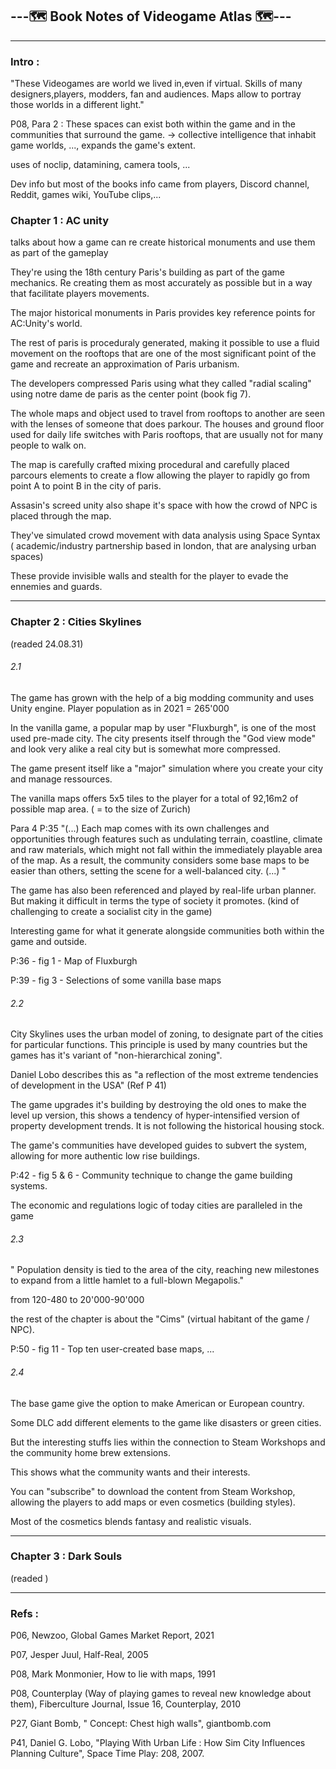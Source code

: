 ## ---🗺️ Book Notes of Videogame Atlas 🗺️---
---

### Intro :

"These Videogames are world we lived in,even if virtual.
Skills of many designers,players, modders, fan and audiences.
Maps allow to portray those worlds in a different light."

P08, Para 2 : These spaces can exist both within the game and in the communities that surround the game. 
-> collective intelligence that inhabit game worlds, ..., expands the game's extent.

uses of noclip, datamining, camera tools, ... 

Dev info but most of the books info came from players, Discord channel, Reddit, games wiki, YouTube clips,...


### Chapter 1 : AC unity

talks about how a game can re create historical monuments and use them as part of the gameplay

They're using the 18th century Paris's building as part of the game mechanics. Re creating them as most accurately as possible but in a way that facilitate players movements.

The major historical monuments in Paris provides key reference points for AC:Unity's world.

The rest of paris is proceduraly generated, making it possible to use a fluid movement on the rooftops that are one of the most significant point of the game and recreate an approximation of Paris urbanism. 

The developers compressed Paris using what they called "radial scaling" using notre dame de paris as the center point (book fig 7).

The whole maps and object used to travel from rooftops to another are seen with the lenses of someone that does parkour. The houses and ground floor used for daily life switches with Paris rooftops, that are usually not for many people to walk on.

The map is carefully crafted mixing procedural and carefully placed parcours elements to create a flow allowing the player to rapidly go from point A to point B in the city of paris.

Assasin's screed unity also shape it's space with how the crowd of NPC is placed through the map.

They've simulated crowd movement with data analysis using Space Syntax ( academic/industry partnership based in london, that are analysing urban spaces)

These provide invisible walls and stealth for the player to evade the ennemies and guards.

---

### Chapter 2 : Cities Skylines

(readed 24.08.31)

###### 2.1

The game has grown with the help of a big modding community and uses Unity engine.
Player population as in 2021 = 265'000

In the vanilla game, a popular map by user "Fluxburgh", is one of the most used pre-made city.
The city presents itself through the "God view mode" and look very alike a real city but is somewhat more compressed.

The game present itself like a "major" simulation where you create your city and manage ressources.

The vanilla maps offers 5x5 tiles to the player for a total of 92,16m2 of possible map area.
( = to the size of Zurich)

Para 4 P:35 "(...) Each map comes with its own challenges and opportunities through features such as undulating terrain, coastline, climate and raw materials, which might not fall within the immediately playable area of the map. As a result, the community considers some base maps to be easier than others, setting the scene for a well-balanced city. (...)  "

The game has also been referenced and played by real-life urban planner.
But making it difficult in terms the type of society it promotes.
(kind of challenging to create a socialist city in the game)

Interesting game for what it generate alongside communities both within the game and outside.

P:36 - fig 1 - Map of Fluxburgh

P:39 - fig 3 - Selections of some vanilla base maps

###### 2.2

City Skylines uses the urban model of zoning, to designate part of the cities for particular functions. This principle is used by many countries but the games has it's variant of "non-hierarchical zoning". 

Daniel Lobo describes this as "a reflection of the most extreme tendencies of development in the USA" (Ref P 41)

The game upgrades it's building by destroying the old ones to make the level up version, this shows a tendency of hyper-intensified version of property development trends. It is not following the historical housing stock.

The game's communities have developed guides to subvert the system, allowing for more authentic low rise buildings. 

P:42 - fig 5 & 6 - Community technique to change the game building systems.

The economic and regulations logic of today cities are paralleled in the game 

###### 2.3

" Population density is tied to the area of the city, reaching new milestones to expand from a little hamlet to a full-blown Megapolis."

from 120-480 to 20'000-90'000

the rest of the chapter is about the "Cims" (virtual habitant of the game / NPC).

P:50 - fig 11 - Top ten user-created base maps, ...

###### 2.4

The base game give the option to make American or European country.

Some DLC add different elements to the game like disasters or green cities.

But the interesting stuffs lies within the connection to Steam Workshops and the community  home brew extensions.

This shows what the community wants and their interests.

You can "subscribe" to download the content from Steam Workshop, allowing the players to add maps or even cosmetics (building styles).

Most of the cosmetics blends fantasy and realistic visuals.

---

### Chapter 3 : Dark Souls

(readed )




---

### Refs :

P06, Newzoo, Global Games Market Report, 2021

P07, Jesper Juul, Half-Real, 2005

P08, Mark Monmonier, How to lie with maps, 1991

P08, Counterplay (Way of playing games to reveal new knowledge about them), Fiberculture Journal, Issue 16, Counterplay, 2010

P27, Giant Bomb, " Concept: Chest high walls", giantbomb.com

P41, Daniel G. Lobo, "Playing With Urban Life : How Sim City Influences Planning Culture", Space Time Play: 208, 2007.


